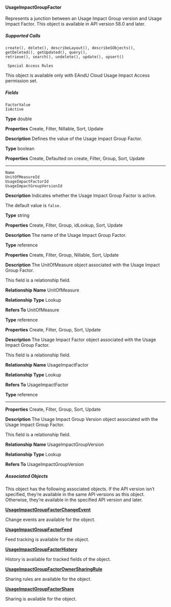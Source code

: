#### UsageImpactGroupFactor

Represents a junction between an Usage Impact Group version and Usage Impact Factor. This object is available in API version 58.0 and
later.

##### Supported Calls
```
create(), delete(), describeLayout(), describeSObjects(), getDeleted(), getUpdated(), query(),
retrieve(), search(), undelete(), update(), upsert()

 Special Access Rules

```
This object is available only with EAndU Cloud Usage Impact Access permission set.

##### Fields

```
FactorValue
IsActive

```

**Type**
double

**Properties**
Create, Filter, Nillable, Sort, Update

**Description**
Defines the value of the Usage Impact Group Factor.

**Type**
boolean

**Properties**
Create, Defaulted on create, Filter, Group, Sort, Update


-----

```
Name
UnitOfMeasureId
UsageImpactFactorId
UsageImpactGroupVersionId

```

**Description**
Indicates whether the Usage Impact Group Factor is active.

The default value is `false.`

**Type**
string

**Properties**
Create, Filter, Group, idLookup, Sort, Update

**Description**
The name of the Usage Impact Group Factor.

**Type**
reference

**Properties**
Create, Filter, Group, Nillable, Sort, Update

**Description**
The UnitOfMeasure object associated with the Usage Impact Group Factor.

This field is a relationship field.

**Relationship Name**
UnitOfMeasure

**Relationship Type**
Lookup

**Refers To**
UnitOfMeasure

**Type**
reference

**Properties**
Create, Filter, Group, Sort, Update

**Description**
The Usage Impact Factor object associated with the Usage Impact Group Factor.

This field is a relationship field.

**Relationship Name**
UsageImpactFactor

**Relationship Type**
Lookup

**Refers To**
UsageImpactFactor

**Type**
reference


-----

**Properties**
Create, Filter, Group, Sort, Update

**Description**
The Usage Impact Group Version object associated with the Usage Impact Group Factor.

This field is a relationship field.

**Relationship Name**
UsageImpactGroupVersion

**Relationship Type**
Lookup

**Refers To**
UsageImpactGroupVersion

##### Associated Objects

This object has the following associated objects. If the API version isn’t specified, they’re available in the same API versions as this object.
Otherwise, they’re available in the specified API version and later.

**[UsageImpactGroupFactorChangeEvent](https://developer.salesforce.com/docs/atlas.en-us.254.0.object_reference.meta/object_reference/sforce_api_associated_objects_change_event.htm)**

Change events are available for the object.

**[UsageImpactGroupFactorFeed](https://developer.salesforce.com/docs/atlas.en-us.254.0.object_reference.meta/object_reference/sforce_api_associated_objects_feed.htm)**

Feed tracking is available for the object.

**[UsageImpactGroupFactorHistory](https://developer.salesforce.com/docs/atlas.en-us.254.0.object_reference.meta/object_reference/sforce_api_associated_objects_history.htm)**

History is available for tracked fields of the object.

**[UsageImpactGroupFactorOwnerSharingRule](https://developer.salesforce.com/docs/atlas.en-us.254.0.object_reference.meta/object_reference/sforce_api_associated_objects_ownersharingrule.htm)**

Sharing rules are available for the object.

**[UsageImpactGroupFactorShare](https://developer.salesforce.com/docs/atlas.en-us.254.0.object_reference.meta/object_reference/sforce_api_associated_objects_share.htm)**

Sharing is available for the object.

